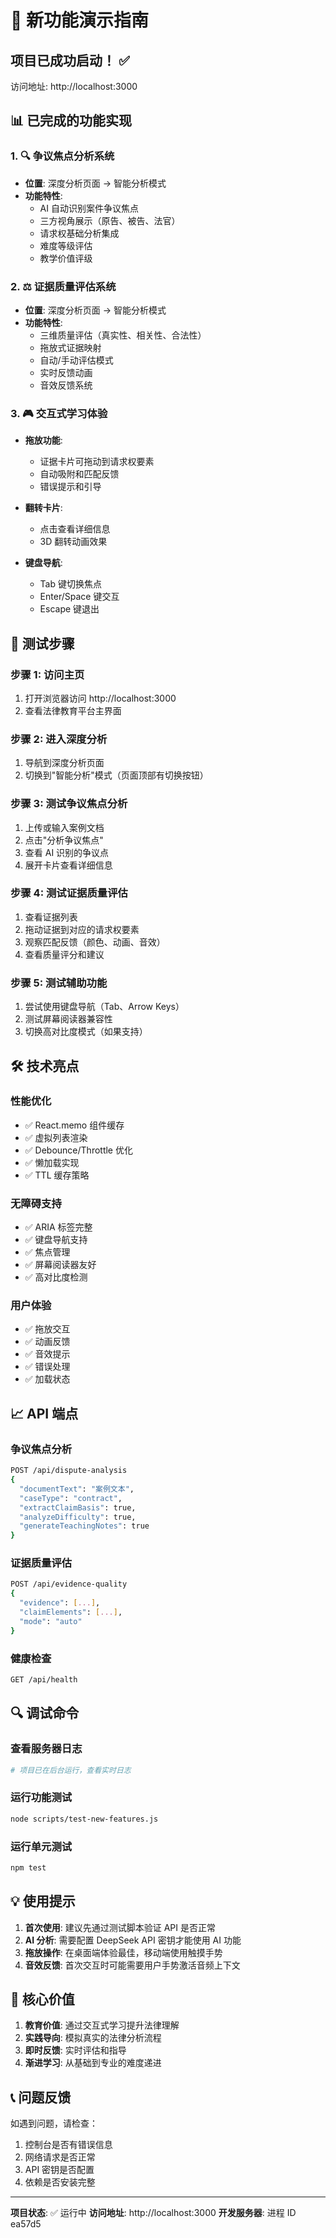 # 🎯 新功能演示指南

## 项目已成功启动！ ✅

访问地址: http://localhost:3000

## 📊 已完成的功能实现

### 1. 🔍 争议焦点分析系统
- **位置**: 深度分析页面 → 智能分析模式
- **功能特性**:
  - AI 自动识别案件争议焦点
  - 三方视角展示（原告、被告、法官）
  - 请求权基础分析集成
  - 难度等级评估
  - 教学价值评级

### 2. ⚖️ 证据质量评估系统
- **位置**: 深度分析页面 → 智能分析模式
- **功能特性**:
  - 三维质量评估（真实性、相关性、合法性）
  - 拖放式证据映射
  - 自动/手动评估模式
  - 实时反馈动画
  - 音效反馈系统

### 3. 🎮 交互式学习体验
- **拖放功能**: 
  - 证据卡片可拖动到请求权要素
  - 自动吸附和匹配反馈
  - 错误提示和引导
  
- **翻转卡片**:
  - 点击查看详细信息
  - 3D 翻转动画效果
  
- **键盘导航**:
  - Tab 键切换焦点
  - Enter/Space 键交互
  - Escape 键退出

## 🧪 测试步骤

### 步骤 1: 访问主页
1. 打开浏览器访问 http://localhost:3000
2. 查看法律教育平台主界面

### 步骤 2: 进入深度分析
1. 导航到深度分析页面
2. 切换到"智能分析"模式（页面顶部有切换按钮）

### 步骤 3: 测试争议焦点分析
1. 上传或输入案例文档
2. 点击"分析争议焦点"
3. 查看 AI 识别的争议点
4. 展开卡片查看详细信息

### 步骤 4: 测试证据质量评估
1. 查看证据列表
2. 拖动证据到对应的请求权要素
3. 观察匹配反馈（颜色、动画、音效）
4. 查看质量评分和建议

### 步骤 5: 测试辅助功能
1. 尝试使用键盘导航（Tab、Arrow Keys）
2. 测试屏幕阅读器兼容性
3. 切换高对比度模式（如果支持）

## 🛠️ 技术亮点

### 性能优化
- ✅ React.memo 组件缓存
- ✅ 虚拟列表渲染
- ✅ Debounce/Throttle 优化
- ✅ 懒加载实现
- ✅ TTL 缓存策略

### 无障碍支持
- ✅ ARIA 标签完整
- ✅ 键盘导航支持
- ✅ 焦点管理
- ✅ 屏幕阅读器友好
- ✅ 高对比度检测

### 用户体验
- ✅ 拖放交互
- ✅ 动画反馈
- ✅ 音效提示
- ✅ 错误处理
- ✅ 加载状态

## 📈 API 端点

### 争议焦点分析
```bash
POST /api/dispute-analysis
{
  "documentText": "案例文本",
  "caseType": "contract",
  "extractClaimBasis": true,
  "analyzeDifficulty": true,
  "generateTeachingNotes": true
}
```

### 证据质量评估
```bash
POST /api/evidence-quality
{
  "evidence": [...],
  "claimElements": [...],
  "mode": "auto"
}
```

### 健康检查
```bash
GET /api/health
```

## 🔍 调试命令

### 查看服务器日志
```bash
# 项目已在后台运行，查看实时日志
```

### 运行功能测试
```bash
node scripts/test-new-features.js
```

### 运行单元测试
```bash
npm test
```

## 💡 使用提示

1. **首次使用**: 建议先通过测试脚本验证 API 是否正常
2. **AI 分析**: 需要配置 DeepSeek API 密钥才能使用 AI 功能
3. **拖放操作**: 在桌面端体验最佳，移动端使用触摸手势
4. **音效反馈**: 首次交互时可能需要用户手势激活音频上下文

## 🎯 核心价值

1. **教育价值**: 通过交互式学习提升法律理解
2. **实践导向**: 模拟真实的法律分析流程
3. **即时反馈**: 实时评估和指导
4. **渐进学习**: 从基础到专业的难度递进

## 📞 问题反馈

如遇到问题，请检查：
1. 控制台是否有错误信息
2. 网络请求是否正常
3. API 密钥是否配置
4. 依赖是否安装完整

---

**项目状态**: ✅ 运行中
**访问地址**: http://localhost:3000
**开发服务器**: 进程 ID ea57d5